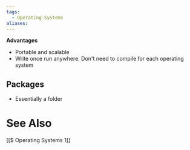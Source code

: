 ```yaml
---
tags:
  - Operating-Systems
aliases:
---
```

**Advantages**
- Portable and scalable
- Write once run anywhere. Don't need to compile for each operating system

## Packages
- Essentially a folder 


 
# See Also
[[$ Operating Systems 1]]  